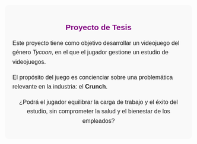 <div style="background-color:#f9f9f9; padding: 20px; border-radius: 10px; font-family: 'Montserrat', sans-serif;">
    <h2 style="color:#800080; text-align: center;">Proyecto de Tesis</h2>
    <p style="font-size: 16px; line-height: 1.6;">
        Este proyecto tiene como objetivo desarrollar un videojuego del género 
        <em>Tycoon</em>, en el que el jugador gestione un estudio de videojuegos. 
    </p>
    <p style="font-size: 16px; line-height: 1.6;">
        El propósito del juego es concienciar sobre una problemática relevante en la industria: el 
        <strong>Crunch</strong>. 
    </p>
    <p style="font-size: 16px; line-height: 1.6; text-align: center;">
        ¿Podrá el jugador equilibrar la carga de trabajo y el éxito del estudio, 
        sin comprometer la salud y el bienestar de los empleados?
    </p>
</div>
